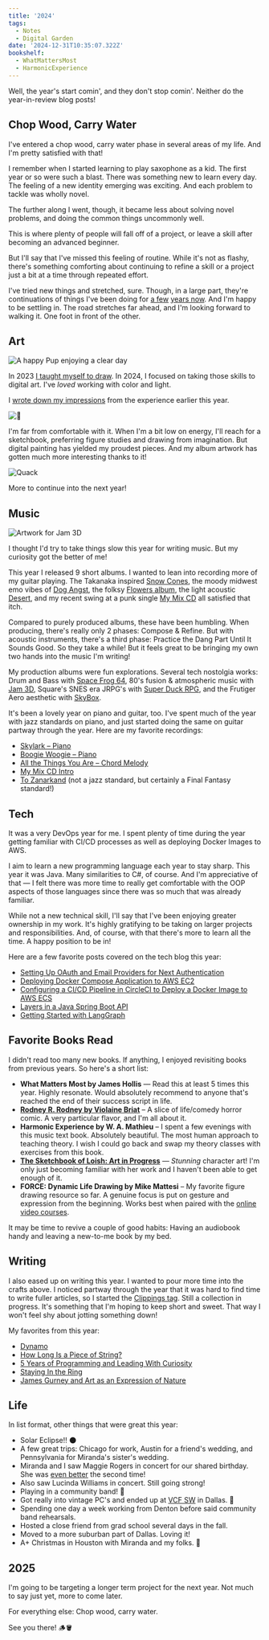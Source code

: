 ```yaml
---
title: '2024'
tags:
  - Notes
  - Digital Garden
date: '2024-12-31T10:35:07.322Z'
bookshelf:
  - WhatMattersMost
  - HarmonicExperience
---
```


Well, the year's start comin', and they don't stop comin'. Neither do the year-in-review blog posts!

## Chop Wood, Carry Water

I've entered a chop wood, carry water phase in several areas of my life. And I'm pretty satisfied with that!

I remember when I started learning to play saxophone as a kid. The first year or so were such a blast. There was something new to learn every day. The feeling of a new identity emerging was exciting. And each problem to tackle was wholly novel.

The further along I went, though, it became less about solving novel problems, and doing the common things uncommonly well.

This is where plenty of people will fall off of a project, or leave a skill after becoming an advanced beginner.

But I'll say that I've missed this feeling of routine. While it's not as flashy, there's something comforting about continuing to refine a skill or a project just a bit at a time through repeated effort.

I've tried new things and stretched, sure. Though, in a large part, they're continuations of things I've been doing for [a few](/2022) [years now](/2023). And I'm happy to be settling in. The road stretches far ahead, and I'm looking forward to walking it. One foot in front of the other.

## Art

![A happy Pup enjoying a clear day](http://res.cloudinary.com/cpadilla/image/upload/v1720970404/chrisdpadilla/blog/art/cycvcjwrayjqovqq3f95.jpg)

In 2023 [I taught myself to draw](/lessonsfromdrawing2023). In 2024, I focused on taking those skills to digital art. I've _loved_ working with color and light.

I [wrote down my impressions](/lessonsfrompainting2024) from the experience earlier this year.

![🌌](http://res.cloudinary.com/cpadilla/image/upload/v1728075816/chrisdpadilla/blog/art/sudjaytij226frgikrmk.jpg)

I'm far from comfortable with it. When I'm a bit low on energy, I'll reach for a sketchbook, preferring figure studies and drawing from imagination. But digital painting has yielded my proudest pieces. And my album artwork has gotten much more interesting thanks to it!

![Quack](http://res.cloudinary.com/cpadilla/image/upload/v1721494502/chrisdpadilla/blog/art/exanlt6aldgo8ns5lmiv.jpg)

More to continue into the next year!

## Music

![Artwork for Jam 3D](http://res.cloudinary.com/cpadilla/image/upload/v1715540106/chrisdpadilla/albums/gjtaih6mu4n3b7waq5bt.jpg)

I thought I'd try to take things slow this year for writing music. But my curiosity got the better of me!

This year I released 9 short albums. I wanted to lean into recording more of my guitar playing. The Takanaka inspired [Snow Cones](/snowcones), the moody midwest emo vibes of [Dog Angst](/dogangst), the folksy [Flowers album](/flowers), the light acoustic [Desert](/desert), and my recent swing at a punk single [My Mix CD](/mymixcd) all satisfied that itch.

Compared to purely produced albums, these have been humbling. When producing, there's really only 2 phases: Compose & Refine. But with acoustic instruments, there's a third phase: Practice the Dang Part Until It Sounds Good. So they take a while! But it feels great to be bringing my own two hands into the music I'm writing!

My production albums were fun explorations. Several tech nostolgia works: Drum and Bass with [Space Frog 64](/spacefrog64), 80's fusion & atmospheric music with [Jam 3D](/jam3d), Square's SNES era JRPG's with [Super Duck RPG](/superduckrpg), and the Frutiger Aero aesthetic with [SkyBox](/sky-box).

It's been a lovely year on piano and guitar, too. I've spent much of the year with jazz standards on piano, and just started doing the same on guitar partway through the year. Here are my favorite recordings:

- [Skylark – Piano](/skylark)
- [Boogie Woogie – Piano](/boogiewoogie)
- [All the Things You Are – Chord Melody](/allthethingsyouarechordmelody)
- [My Mix CD Intro](/electricintro)
- [To Zanarkand](/tozanarkand) (not a jazz standard, but certainly a Final Fantasy standard!)

## Tech

It was a very DevOps year for me. I spent plenty of time during the year getting familiar with CI/CD processes as well as deploying Docker Images to AWS.

I aim to learn a new programming language each year to stay sharp. This year it was Java. Many similarities to C#, of course. And I'm appreciative of that — I felt there was more time to really get comfortable with the OOP aspects of those languages since there was so much that was already familiar.

While not a new technical skill, I'll say that I've been enjoying greater ownership in my work. It's highly gratifying to be taking on larger projects and responsibilities. And, of course, with that there's more to learn all the time. A happy position to be in!

Here are a few favorite posts covered on the tech blog this year:

- [Setting Up OAuth and Email Providers for Next Authentication](/nextauthemailandoauth)
- [Deploying Docker Compose Application to AWS EC2](/dockercomposetoawsec2)
- [Configuring a CI/CD Pipeline in CircleCI to Deploy a Docker Image to AWS ECS](/awsdockerci)
- [Layers in a Java Spring Boot API](/springbootlayers)
- [Getting Started with LangGraph](/langgraphintro)

## Favorite Books Read

I didn't read too many new books. If anything, I enjoyed revisiting books from previous years. So here's a short list:

- **What Matters Most by James Hollis** — Read this at least 5 times this year. Highly resonate. Would absolutely recommend to anyone that's reached the end of their success script in life.
- **[Rodney R. Rodney by Violaine Briat](https://violainebriat.myshopify.com/products/rodney-r-rodney-the-4-book-collection)** – A slice of life/comedy horror comic. A very particular flavor, and I'm all about it.
- **Harmonic Experience by W. A. Mathieu** – I spent a few evenings with this music text book. Absolutely beautiful. The most human approach to teaching theory. I wish I could go back and swap my theory classes with exercises from this book.
- **[The Sketchbook of Loish: Art in Progress](https://loish.net/sketchbook-of-loish/)** — _Stunning_ character art! I'm only just becoming familiar with her work and I haven't been able to get enough of it.
- **FORCE: Dynamic Life Drawing by Mike Mattesi** – My favorite figure drawing resource so far. A genuine focus is put on gesture and expression from the beginning. Works best when paired with the [online video courses](https://www.drawingforce.com/).

It may be time to revive a couple of good habits: Having an audiobook handy and leaving a new-to-me book by my bed.

## Writing

I also eased up on writing this year. I wanted to pour more time into the crafts above. I noticed partway through the year that it was hard to find time to write fuller articles, so I started the [Clippings tag](/blog/clippings). Still a collection in progress. It's something that I'm hoping to keep short and sweet. That way I won't feel shy about jotting something down!

My favorites from this year:

- [Dynamo](/dynamo)
- [How Long Is a Piece of String?](/pieceofstring)
- [5 Years of Programming and Leading With Curiosity](/5yearsofprogramming)
- [Staying In the Ring](/stayinginthering)
- [James Gurney and Art as an Expression of Nature](/gurneypersonalexpression)

## Life

In list format, other things that were great this year:

- Solar Eclipse!! 🌑
- A few great trips: Chicago for work, Austin for a friend's wedding, and Pennsylvania for Miranda's sister's wedding.
- Miranda and I saw Maggie Rogers in concert for our shared birthday. She was [even better](https://www.youtube.com/watch?v=WZzOclyhNoA&ab_channel=MaggieRogers) the second time!
- Also saw Lucinda Williams in concert. Still going strong!
- Playing in a community band! 🎷
- Got really into vintage PC's and ended up at [VCF SW](https://www.vcfsw.org/) in Dallas. 💾
- Spending one day a week working from Denton before said community band rehearsals.
- Hosted a close friend from grad school several days in the fall.
- Moved to a more suburban part of Dallas. Loving it!
- A+ Christmas in Houston with Miranda and my folks. 🎄

## 2025

I'm going to be targeting a longer term project for the next year. Not much to say just yet, more to come later.

For everything else: Chop wood, carry water.

See you there! 🪵🪣
